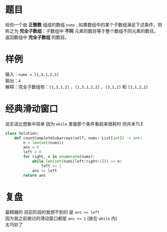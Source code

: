 
# 题目

给你一个由 __正整数__ 组成的数组 `nums` , 如果数组中的某个子数组满足下述条件，则称之为 __完全子数组__：子数组中 __不同__ 元素的数目等于整个数组不同元素的数目。  
返回数组中 __完全子数组__ 的数目。

# 样例

输入：`nums = [1,3,1,2,2]`  
输出：`4`  
解释：完全子数组有：`[1,3,1,2]` 、`[1,3,1,2,2]` 、`[3,1,2]` 和 `[3,1,2,2]`

# 经典滑动窗口

说实话比想象中简单 因为 `while` 里面那个条件看起来很耗时 但并未TLE

```python
class Solution:
    def countCompleteSubarrays(self, nums: List[int]) -> int:
        n = len(set(nums))
        ans = 0
        left = 0
        for right, x in enumerate(nums):
            while len(set(nums[left:right+1])) == n:
                left += 1
            ans += left
        return ans
```

# 复盘

最精髓的 目前阶段的我想不到的 是 `ans += left`  
因为我之前做过的滑动窗口都是 `ans += 1` (放在 `while` 内)  
太巧妙了

